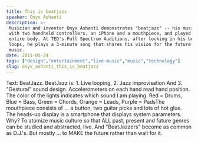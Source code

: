 ```yaml
---
title: This is beatjazz
speaker: Onyx Ashanti
description: >-
 Musician and inventor Onyx Ashanti demonstrates "beatjazz" -- his music created
 with two handheld controllers, an iPhone and a mouthpiece, and played with the
 entire body. At TED's Full Spectrum Auditions, after locking in his beats and
 loops, he plays a 3-minute song that shares his vision for the future of
 music.
date: 2011-05-24
tags: ["design","entertainment","live-music","music","technology"]
slug: onyx_ashanti_this_is_beatjazz
---
```


Text: BeatJazz. BeatJazz is: 1. Live looping, 2. Jazz improvisation And 3. "Gestural" 
sound design. Accelerometers on each hand read hand position. The color of the lights
indicates which sound I am playing. Red = Drums, Blue = Bass, Green = Chords, Orange =
Leads, Purple = PadsThe mouthpiece consists of ... a button, two guitar picks and lots
of hot glue. The heads-up display is a smartphone that displays system parameters. Why? 
To atomize music culture so that ALL past, present and future genres can be studied and
abstracted, live. And "BeatJazzers" become as common as D.J.'s. But mostly ... to MAKE
the future rather than wait for it. 

<!--
ad_duration=3.33
event="Full Spectrum Auditions"
external_start_time=0
intro_duration=11.82
is_subtitle_required="False"
is_talk_featured="True"
language="en"
language_swap="False"
native_language="en"
number_of_related_talks=6
number_of_speakers=1
number_of_subtitled_videos=33
number_of_tags=5
number_of_talk_download_languages=34
number_of_talk_more_resources=0
number_of_talk_recommendations=0
number_of_talks_take_actions=0
post_ad_duration=0.83
published_timestamp="2011-06-17 16:18:00"
recording_date="2011-05-24"
speaker_description="Beatjazz inventor and controllerist"
speaker_is_published=1
speaker_name="Onyx Ashanti"
talk_name="This is beatjazz"
talks_tags=["design","entertainment","live-music","music","technology"]
url_audio="https://download.ted.com/talks/OnyxAshanti_2011S.mp3?apikey=acme-roadrunner"
url_photo_speaker="https://pe.tedcdn.com/images/ted/f6ed4be9e9450fdd10ed2b52eb2661a4099f063f_254x191.jpg"
url_photo_talk="https://pe.tedcdn.com/images/ted/13140412543d38b6a1ff1724a14f54de41b9b92e_1600x1200.jpg"
url_webpage="https://www.ted.com/talks/onyx_ashanti_this_is_beatjazz"
video_type_name="TED Stage Talk"
-->